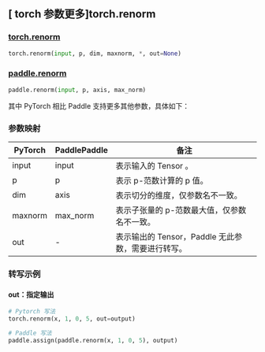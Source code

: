 ## [ torch 参数更多]torch.renorm

### [torch.renorm](https://pytorch.org/docs/1.13/generated/torch.renorm.html#torch-renorm)

```python
torch.renorm(input, p, dim, maxnorm, *, out=None)
```

### [paddle.renorm]()

```python
paddle.renorm(input, p, axis, max_norm)
```

其中 PyTorch 相比 Paddle 支持更多其他参数，具体如下：

### 参数映射

| PyTorch | PaddlePaddle | 备注                                                |
| ------- | ------------ | --------------------------------------------------- |
| input   | input        | 表示输入的 Tensor 。                                |
| p       | p            | 表示 p-范数计算的 p 值。|
| dim     | axis         | 表示切分的维度，仅参数名不一致。                                    |
| maxnorm | max_norm     | 表示子张量的 p-范数最大值，仅参数名不一致。          |
| out     | -            | 表示输出的 Tensor，Paddle 无此参数，需要进行转写。 |
### 转写示例

#### out：指定输出

```python
# Pytorch 写法
torch.renorm(x, 1, 0, 5, out=output)

# Paddle 写法
paddle.assign(paddle.renorm(x, 1, 0, 5), output)
```
